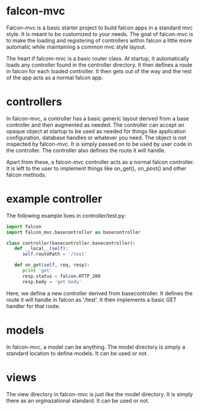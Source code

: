 falcon-mvc
==========

Falcon-mvc is a basic starter project to build falcon apps in a standard mvc style.
It is meant to be customized to your needs.  The goal of falcon-mvc is to make the
loading and registering of controllers within falcon a little more automatic while
maintaining a common mvc style layout.

The heart if falcom-mvc is a basic router class.  At startup, it automatically loads
any controller found in the controller directory.  It then defines a route in falcon
for each loaded controller.  It then gets out of the way and the rest of the app acts
as a normal falcon app.


controllers
===========

In falcon-mvc, a controller has a basic generic layout derived from a base controller
and then augmented as needed.  The controller can accept an opaque object at startup
to be used as needed for things like application configuration, database handles or 
whatever you need.  The object is not inspected by falcon-mvc.  It is simply passed
on to be used by user code in the controller.  The controller also defines the route
it will handle.  

Apart from these, a falcon-mvc controller acts as a normal falcon controller.  It is
left to the user to implement things like on_get(), on_post() and other falcon methods.


example controller
==================
The following example lives in controller/test.py:

```python
import falcon
import falcon_mvc.basecontroller as basecontroller

class controller(basecontroller.basecontroller):
   def __local__(self):
      self.routePath = '/test'

   def on_get(self, req, resp):
      print 'get'
      resp.status = falcon.HTTP_200
      resp.body = 'get body'
```

Here, we define a new controller derived from basecontroller.  It defines the route
it will handle in falcon as '/test'.  It then implements a basic GET handler for that
route.

models
======

In falcon-mvc, a model can be anything.  The model directory is simply a standard location
to define models.  It can be used or not.

views
=====

The view directory in falcon-mvc is just like the model directory.  It is simply there
as an orginazational standard.  It can be used or not.


